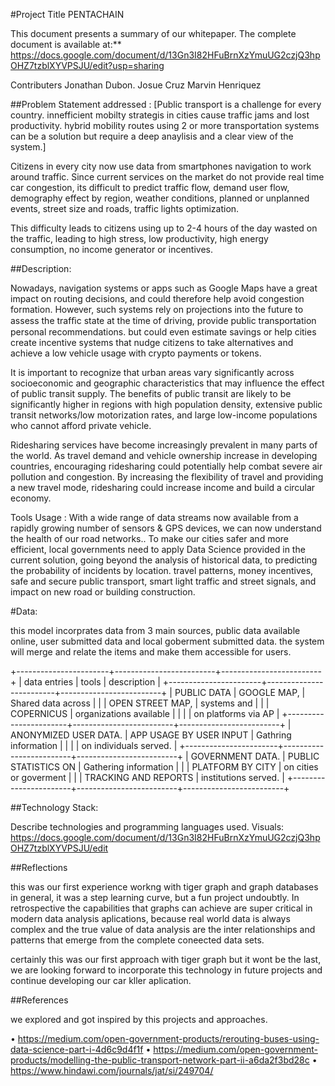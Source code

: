 


#Project Title PENTACHAIN

This document presents a summary of our whitepaper. The complete document is available at:** https://docs.google.com/document/d/13Gn3I82HFuBrnXzYmuUG2czjQ3hpOHZ7tzblXYVPSJU/edit?usp=sharing

Contributers Jonathan Dubon. Josue Cruz Marvin Henriquez

##Problem Statement addressed :
[Public transport is a challenge for every country. innefficient mobilty strategis in cities cause traffic jams and lost productivity. hybrid mobility routes using 2 or more transportation systems can be a solution but require a deep anaylisis and a clear view of the system.]

Citizens in every city now use data from smartphones navigation to work around traffic. Since current services on the market do not provide real time car congestion, its difficult to predict traffic flow, demand user flow, demography effect by region, weather conditions, planned or unplanned events, street size and roads, traffic lights optimization.

This difficulty leads to citizens using up to 2-4 hours of the day wasted on the traffic, leading to high stress, low productivity, high energy consumption, no income generator or incentives. 

##Description:

Nowadays, navigation systems or apps such as Google Maps have a great impact on routing decisions, and could therefore help  avoid congestion formation. However, such systems rely on projections into the future to assess the trafﬁc state at the time of driving, provide public transportation personal recommendations. but could even  estimate savings or help cities create incentive  systems that nudge citizens to take alternatives and achieve a low vehicle usage with crypto payments or tokens.

It is important to recognize that urban areas vary significantly across socioeconomic and geographic characteristics that may influence the effect of public transit supply. The benefits of public transit are likely to be significantly higher in regions with high population density, extensive public transit networks/low motorization rates, and large low-income populations who cannot afford private vehicle.

Ridesharing services have become increasingly prevalent in many parts of the world. As travel demand and vehicle ownership increase in developing countries, encouraging ridesharing could potentially help combat severe air pollution and congestion. By increasing the flexibility of travel and providing a new travel mode, ridesharing could increase income and build a circular economy.

Tools Usage : With a wide range of data streams now available from a rapidly growing number of sensors & GPS devices, we can now understand the health of our road networks.. To make our cities safer and  more efficient, local governments need to apply Data Science provided in the current solution, going beyond the analysis of historical data, to predicting the probability of incidents by location. travel patterns, money incentives, safe and secure public transport, smart light  traffic and street signals, and impact on new road or building construction.


#Data: 

this model incorprates data from 3 main sources, public data available online, user submitted data and local goberment submitted data. the system will merge and relate the items and make them accessible for users. 


+-----------------------+-------------------------+-------------------------+
| data entries          | tools                   | description             |
+-----------------------+-------------------------+-------------------------+
| PUBLIC DATA           | GOOGLE MAP,             | Shared data across      |
|                       | OPEN STREET MAP,        | systems and             |
|                       | COPERNICUS              | organizations available |
|                       |                         | on platforms via AP     |
+-----------------------+-------------------------+-------------------------+
| ANONYMIZED USER DATA. | APP USAGE BY USER INPUT | Gathring information    |
|                       |                         | on individuals served.  |
+-----------------------+-------------------------+-------------------------+
| GOVERNMENT DATA.      | PUBLIC STATISTICS ON    | Gathering information   |
|                       | PLATFORM BY CITY        | on cities or goverment  |
|                       | TRACKING AND REPORTS    | institutions served.    |
+-----------------------+-------------------------+-------------------------+


##Technology Stack: 

Describe technologies and programming languages used. Visuals: https://docs.google.com/document/d/13Gn3I82HFuBrnXzYmuUG2czjQ3hpOHZ7tzblXYVPSJU/edit 


##Reflections 

this was our first experience workng with tiger graph and graph databases in general, it was a step learning curve, but a fun project undoubtly. In retrospective the capabilities that graphs can achieve are super critical in modern data analysis aplications, because real world data is always complex and the true value of data analysis are the inter relationships and patterns that emerge from the complete coneected data sets. 

certainly this was our first approach with tiger graph but it wont be the last, we are looking forward to incorporate this technology in future projects and continue developing our car kller aplication. 


##References 

we explored and got inspired by this projects and approaches. 

• https://medium.com/open-government-products/rerouting-buses-using-data-science-part-i-4d6c9d4f1f 
• https://medium.com/open-government-products/modelling-the-public-transport-network-part-ii-a6da2f3bd28c
• https://www.hindawi.com/journals/jat/si/249704/





